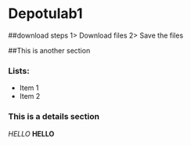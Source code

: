 # Depotulab1

##download steps
1> Download files
2> Save the files

##This is another section
### Lists:
* Item 1
* Item 2
### This is a details section
*HELLO*
**HELLO**
